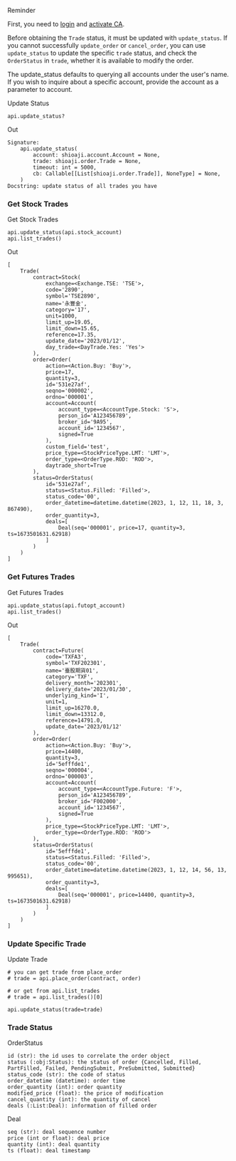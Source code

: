 Reminder

First, you need to [login](../../login/) and [activate CA](../../prepare/terms/).

Before obtaining the `Trade` status, it must be updated with `update_status`. If you cannot successfully `update_order` or `cancel_order`, you can use `update_status` to update the specific `trade` status, and check the `OrderStatus` in `trade`, whether it is available to modify the order.

The update_status defaults to querying all accounts under the user's name. If you wish to inquire about a specific account, provide the account as a parameter to account.

Update Status

```
api.update_status?

```

Out

```
Signature:
    api.update_status(
        account: shioaji.account.Account = None,
        trade: shioaji.order.Trade = None,
        timeout: int = 5000,
        cb: Callable[[List[shioaji.order.Trade]], NoneType] = None,
    )
Docstring: update status of all trades you have

```

### Get Stock Trades

Get Stock Trades

```
api.update_status(api.stock_account)
api.list_trades()

```

Out

```
[
    Trade(
        contract=Stock(
            exchange=<Exchange.TSE: 'TSE'>, 
            code='2890', 
            symbol='TSE2890', 
            name='永豐金', 
            category='17', 
            unit=1000, 
            limit_up=19.05, 
            limit_down=15.65, 
            reference=17.35, 
            update_date='2023/01/12',
            day_trade=<DayTrade.Yes: 'Yes'>
        ), 
        order=Order(
            action=<Action.Buy: 'Buy'>, 
            price=17, 
            quantity=3, 
            id='531e27af', 
            seqno='000002', 
            ordno='000001', 
            account=Account(
                account_type=<AccountType.Stock: 'S'>,
                person_id='A123456789', 
                broker_id='9A95', 
                account_id='1234567', 
                signed=True
            ), 
            custom_field='test', 
            price_type=<StockPriceType.LMT: 'LMT'>, 
            order_type=<OrderType.ROD: 'ROD'>, 
            daytrade_short=True
        ), 
        status=OrderStatus(
            id='531e27af', 
            status=<Status.Filled: 'Filled'>,
            status_code='00', 
            order_datetime=datetime.datetime(2023, 1, 12, 11, 18, 3, 867490), 
            order_quantity=3,
            deals=[
                Deal(seq='000001', price=17, quantity=3, ts=1673501631.62918)
            ]
        )
    )
]

```

### Get Futures Trades

Get Futures Trades

```
api.update_status(api.futopt_account)
api.list_trades()

```

Out

```
[
    Trade(
        contract=Future(
            code='TXFA3', 
            symbol='TXF202301', 
            name='臺股期貨01', 
            category='TXF', 
            delivery_month='202301', 
            delivery_date='2023/01/30', 
            underlying_kind='I', 
            unit=1, 
            limit_up=16270.0, 
            limit_down=13312.0, 
            reference=14791.0, 
            update_date='2023/01/12'
        ), 
        order=Order(
            action=<Action.Buy: 'Buy'>, 
            price=14400, 
            quantity=3, 
            id='5efffde1', 
            seqno='000004', 
            ordno='000003', 
            account=Account(
                account_type=<AccountType.Future: 'F'>,
                person_id='A123456789', 
                broker_id='F002000', 
                account_id='1234567', 
                signed=True
            ), 
            price_type=<StockPriceType.LMT: 'LMT'>, 
            order_type=<OrderType.ROD: 'ROD'>
        ), 
        status=OrderStatus(
            id='5efffde1', 
            status=<Status.Filled: 'Filled'>,
            status_code='00', 
            order_datetime=datetime.datetime(2023, 1, 12, 14, 56, 13, 995651), 
            order_quantity=3,
            deals=[
                Deal(seq='000001', price=14400, quantity=3, ts=1673501631.62918)
            ]
        )
    )
]

```

### Update Specific Trade

Update Trade

```
# you can get trade from place_order
# trade = api.place_order(contract, order)

# or get from api.list_trades
# trade = api.list_trades()[0]

api.update_status(trade=trade)

```

### Trade Status

OrderStatus

```
id (str): the id uses to correlate the order object
status (:obj:Status): the status of order {Cancelled, Filled, PartFilled, Failed, PendingSubmit, PreSubmitted, Submitted}
status_code (str): the code of status
order_datetime (datetime): order time
order_quantity (int): order quantity
modified_price (float): the price of modification
cancel_quantity (int): the quantity of cancel
deals (:List:Deal): information of filled order

```

Deal

```
seq (str): deal sequence number
price (int or float): deal price
quantity (int): deal quantity
ts (float): deal timestamp

```
